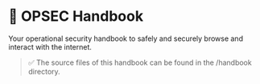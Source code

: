 # 📖 OPSEC Handbook
Your operational security handbook to safely and securely browse and interact with the internet.

> ✅ The source files of this handbook can be found in the /handbook directory.
